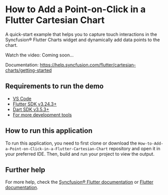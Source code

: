 # How to Add a Point-on-Click in a Flutter Cartesian Chart
A quick-start example that helps you to capture touch interactions in the Syncfusion® Flutter Charts widget and dynamically add data points to the chart.

Watch the video: Coming soon...

Documentation: https://help.syncfusion.com/flutter/cartesian-charts/getting-started

## Requirements to run the demo
* [VS Code](https://code.visualstudio.com/download)
* [Flutter SDK v3.24.3+](https://flutter.dev/docs/development/tools/sdk/overview)
* [Dart SDK v3.5.3+](https://dart.dev/get-dart)
* [For more development tools](https://flutter.dev/docs/development/tools/devtools/overview)

## How to run this application
To run this application, you need to first clone or download the `How-to-Add-a-Point-on-Click-in-a-Flutter-Cartesian-Chart` repository and open it in your preferred IDE. Then, build and run your project to view the output.

## Further help
For more help, check the [Syncfusion® Flutter documentation](https://help.syncfusion.com/flutter/introduction/overview) or
 [Flutter documentation](https://flutter.dev/docs/get-started/install).

